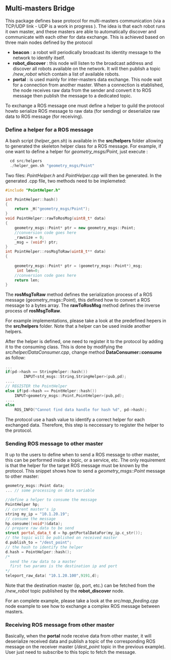 ## Multi-masters Bridge
This package defines base protocol for multi-masters communication (via a TCP/UDP link - UDP is a work in progress ). The idea is that each robot runs it own master, and these masters are able to automatically discover and communicate with each other for data exchange. This is achieved based on three main nodes defined by the protocol
- **beacon** : a robot will periodically broadcast its identity message to the network to identify itself.
- **robot_discover** : this node will listen to the broadcast address and discover all robots available on the network. It will then publish a topic */new_robot* which contain a list of available robots.
- **portal** : is used mainly for inter-masters data exchange. This node wait for a connection from another master. When a connection is etablished, the node receives raw data from the sender and convert it to ROS message then publish the message to a dedicated topic.

To exchange a ROS message one must define a helper to guild the protocol howto serialize ROS message to raw data (for sending) or deserialize raw data to ROS message (for receiving).

### Define a helper for a ROS message

A bash script (*helper_gen.sh*) is available in the **src/helpers** folder allowing to generated the skeleton helper class for a ROS message. For example, if one want to define a helper for *geometry_msgs/Point*, just execute :

```h
  cd src/helpers
  ./helper_gen.sh "geometry_msgs/Point"
```
Two files: *PointHelper.h* and *PointHelper.cpp* will then be generated. In the generated .cpp file, two methods need to be implemeted:

```c++
#include "PointHelper.h"

int PointHelper::hash()
{
    return _H("geometry_msgs/Point");
}
void PointHelper::rawToRosMsg(uint8_t* data)
{
    geometry_msgs::Point* ptr = new geometry_msgs::Point;
    //conversion code goes here
    _rawsize = 0;
    _msg = (void*) ptr;
}
int PointHelper::rosMsgToRaw(uint8_t** data)
{
    
    geometry_msgs::Point* ptr = (geometry_msgs::Point*)_msg;
     int len=0;
    //conversion code goes here
    return len;
}
```

The **rosMsgToRaw** method defines the serialization process of a ROS message (geometry_msgs::Point), this defined how to convert a ROS message to a bytes array. The **rawToRosMsg** method defines the inverse process of **rosMsgToRaw**.

For example implementations, please take a look at the predefined hepers in the **src/helpers** folder. Note that a helper can be used inside another helpers.

After the helper is defined, one need to register it to the protocol by adding it to the consuming class. This is done by modifying the *src/helper/DataConsumer.cpp*, change method **DataConsumer::consume** as follow:

```c++
...
if(pd->hash == StringHelper::hash())
        INPUT<std_msgs::String,StringHelper>(pub,pd);
.... 
// REGISTER the PointHelper
else if(pd->hash == PointHelper::hash())
    INPUT<geometry_msgs::Point,PointHelper>(pub,pd);
....
else
    ROS_INFO("Cannot find data handle for hash %d", pd->hash);
```
The protocol use a hash value to identify a correct helper for each exchanged data. Therefore, this step is neccessary to register the helper to the protocol.

### Sending ROS message to other master

It up to the users to define when to send a ROS message to other master, this can be performed inside a topic, or a service, etc. The only requirement is that the helper for the target ROS message must be known by the protocol. This snippet shows how to send a *geometry_msgs::Point* message to other master:

```c++
geometry_msgs::Point data;
... // some processing on data variable

//define a helper to consume the message
PointHelper hp;
// current master's ip
string my_ip = "10.1.20.19"; 
// consume the message
hp.consume((void*)&data);
// prepare raw data to be send
struct portal_data_t d = hp.getPortalDataFor(my_ip.c_str());
// the topic will be published on received master
d.publish_to = "/dest_point";
// the hash to identify the helper
d.hash = PointHelper::hash();
/*
  send the raw data to a master
  first two params is the destination ip and port
*/
teleport_raw_data( "10.1.20.100",9191,d);
```
Note that the destination master (ip, port, etc.) can be fetched from the */new_robot* topic published by the **robot_discover** node. 

For an complete example, please take a look at the *src/map_feeding.cpp* node example to see how to exchange a complex ROS message between masters.

### Receiving ROS message from other master

Basically, when the **portal** node receive data from other master, it will deserialize received data and publish a topic of the corresponding ROS message on the receiver master (*/dest_point* topic in the previous example). User just need to subscribe to this topic to fetch the message.
